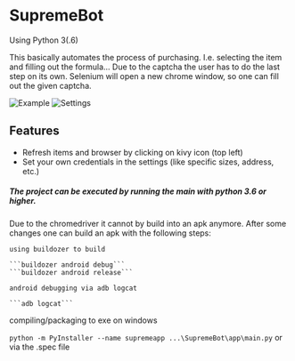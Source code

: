 # SupremeBot

Using Python 3(.6)

This basically automates the process of purchasing. I.e. selecting the item and filling out the formula...
Due to the captcha the user has to do the last step on its own. Selenium will open a new chrome window, so one can fill 
out the given captcha.

![Example](https://i.imgur.com/ENN0YzM.png)
![Settings](https://i.imgur.com/rpEFf7X.png)

## Features
+ Refresh items and browser by clicking on kivy icon (top left)
+ Set your own credentials in the settings (like specific sizes, address, etc.)

##### The project can be executed by running the main with python 3.6 or higher.

Due to the chromedriver it cannot by build into an apk anymore.
After some changes one can build an apk with the following steps:

    using buildozer to build
    
    ```buildozer android debug```
    ```buildozer android release```
    
    android debugging via adb logcat
    
    ```adb logcat```

compiling/packaging to exe on windows

``` python -m PyInstaller --name supremeapp ...\SupremeBot\app\main.py ```
or via the .spec file
